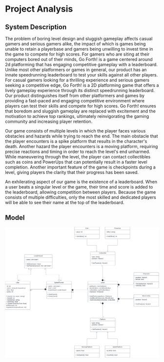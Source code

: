#  Project Analysis

## System Description

<p>The problem of boring level design and sluggish gameplay affects casual gamers and serious gamers alike, the impact of which is games being unable to retain a playerbase and gamers being unwilling to invest time in the game to compete for high scores. For gamers who are siting at their computers bored out of their minds, Go Forth! is a game centered around 2d platforming that has engaging competitive gameplay with a leaderboard. Unlike most other platformers or games in general, our product has an innate speedrunning leaderboard to test your skills against all other players. For casual gamers looking for a thrilling experience and serious gamers seeking a competitive edge, Go Forth! is a 2D platforming game that offers a lively gameplay experience through its distinct speedrunning leaderboard. Our product distinguishes itself from other platformers and games by providing a fast-paced and engaging competitive environment where players can test their skills and compete for high scores. Go Forth! ensures that boredom and sluggish gameplay are replaced with excitement and the motivation to achieve top rankings, ultimately reinvigorating the gaming community and increasing player retention.
</p>

<p>Our game consists of multiple levels in which the player faces various obstacles and hazards while trying to reach the end. The main obstacle that the player encounters is a spike platform that results in the character's death. Another hazard the player encounters is a moving platform, requiring precise reactions and timing in order to reach the level's end unharmed. While maneuvering through the level, the player can contact collectibles such as coins and PowerUps that can potentially result in a faster level completion. Another important feature of the game is checkpoints during a level, giving players the clarity that their progress has been saved.
</p>

<p>An exhilerating aspect of our game is the existence of a leaderboard. When a user beats a singular level or the game, their time and score is added to the leaderboard, allowing competition between players. Because the game consists of multiple difficulties, only the most skilled and dedicated players will be able to see their name at the top of the leaderboard. 
</p>

## Model

![alt text](https://github.com/jim245/cs386team1/blob/main/Deliverables/Analysis%20UML%20Diagram.png?raw=true)
